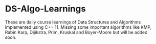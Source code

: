 # DS-Algo-Learnings
These are daily course learnings of Data Structures and Algorithms implemented using C++ 11.
Missing some important algorithms like KMP, Rabin Karp, Dijikstra, Prim, Kruskal and Boyer-Moore but 
will be added soon.
